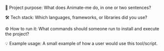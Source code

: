 🧠 Project purpose: What does Animate-me do, in one or two sentences?

🛠️ Tech stack: Which languages, frameworks, or libraries did you use?

⚙️ How to run it: What commands should someone run to install and execute the project?

💡 Example usage: A small example of how a user would use this tool/script.
